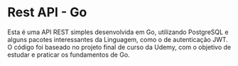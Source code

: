 # Rest API - Go

Esta é uma API REST simples desenvolvida em Go, utilizando PostgreSQL e alguns pacotes interessantes da Linguagem, como o de autenticação JWT. O código foi baseado no projeto final de curso da Udemy, com o objetivo de estudar e praticar os fundamentos de Go.
